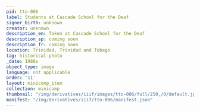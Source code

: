```yaml
---
pid: tto-006
label: Students at Cascade School for the Deaf
signer_birth: unknown
creator: unknown
description_en: Taken at Cascade School for the Deaf
description_sp: coming soon
description_fr: coming soon
location: Trinidad, Trinidad and Tobago
tag: historical-photo
_date: 1980s
object_type: image
language: not applicable
order: '11'
layout: minicomp_item
collection: minicomp
thumbnail: "/img/derivatives/iiif/images/tto-006/full/250,/0/default.jpg"
manifest: "/img/derivatives/iiif/tto-006/manifest.json"
---
```

